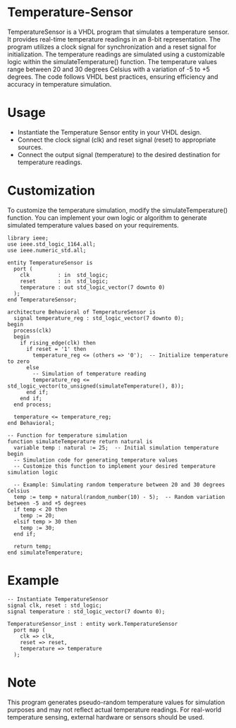 # Temperature-Sensor
TemperatureSensor is a VHDL program that simulates a temperature sensor. It provides real-time temperature readings in an 8-bit representation. The program utilizes a clock signal for synchronization and a reset signal for initialization. The temperature readings are simulated using a customizable logic within the simulateTemperature() function. The temperature values range between 20 and 30 degrees Celsius with a variation of -5 to +5 degrees. The code follows VHDL best practices, ensuring efficiency and accuracy in temperature simulation.

# Usage
- Instantiate the Temperature Sensor entity in your VHDL design.
- Connect the clock signal (clk) and reset signal (reset) to appropriate sources.
- Connect the output signal (temperature) to the desired destination for temperature readings.

# Customization
To customize the temperature simulation, modify the simulateTemperature() function. You can implement your own logic or algorithm to generate simulated temperature values based on your requirements.

```
library ieee;
use ieee.std_logic_1164.all;
use ieee.numeric_std.all;

entity TemperatureSensor is
  port (
    clk         : in  std_logic;
    reset       : in  std_logic;
    temperature : out std_logic_vector(7 downto 0)
  );
end TemperatureSensor;

architecture Behavioral of TemperatureSensor is
  signal temperature_reg : std_logic_vector(7 downto 0);
begin
  process(clk)
  begin
    if rising_edge(clk) then
      if reset = '1' then
        temperature_reg <= (others => '0');  -- Initialize temperature to zero
      else
        -- Simulation of temperature reading
        temperature_reg <= std_logic_vector(to_unsigned(simulateTemperature(), 8));
      end if;
    end if;
  end process;

  temperature <= temperature_reg;
end Behavioral;

-- Function for temperature simulation
function simulateTemperature return natural is
  variable temp : natural := 25;  -- Initial simulation temperature
begin
  -- Simulation code for generating temperature values
  -- Customize this function to implement your desired temperature simulation logic

  -- Example: Simulating random temperature between 20 and 30 degrees Celsius
  temp := temp + natural(random_number(10) - 5);  -- Random variation between -5 and +5 degrees
  if temp < 20 then
    temp := 20;
  elsif temp > 30 then
    temp := 30;
  end if;

  return temp;
end simulateTemperature;
```

# Example
```
-- Instantiate TemperatureSensor
signal clk, reset : std_logic;
signal temperature : std_logic_vector(7 downto 0);

TemperatureSensor_inst : entity work.TemperatureSensor
  port map (
    clk => clk,
    reset => reset,
    temperature => temperature
  );
```
# Note
This program generates pseudo-random temperature values for simulation purposes and may not reflect actual temperature readings. For real-world temperature sensing, external hardware or sensors should be used.
